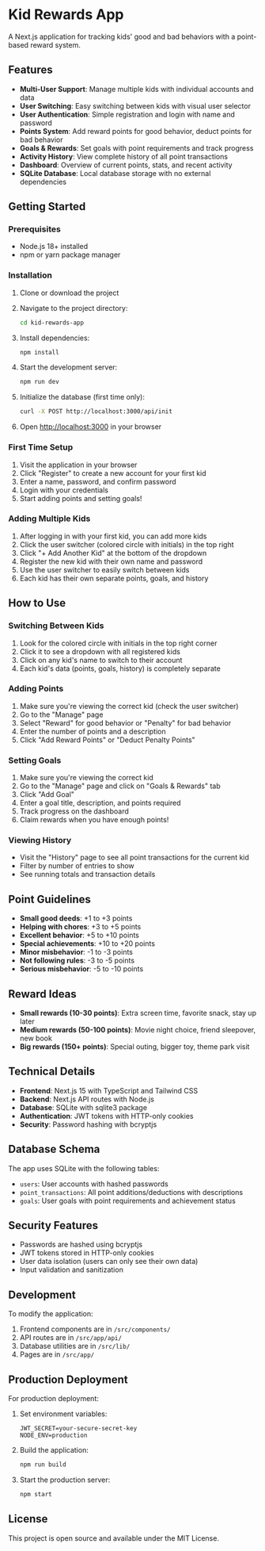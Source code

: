 # Kid Rewards App

A Next.js application for tracking kids' good and bad behaviors with a point-based reward system.

## Features

- **Multi-User Support**: Manage multiple kids with individual accounts and data
- **User Switching**: Easy switching between kids with visual user selector
- **User Authentication**: Simple registration and login with name and password
- **Points System**: Add reward points for good behavior, deduct points for bad behavior
- **Goals & Rewards**: Set goals with point requirements and track progress
- **Activity History**: View complete history of all point transactions
- **Dashboard**: Overview of current points, stats, and recent activity
- **SQLite Database**: Local database storage with no external dependencies

## Getting Started

### Prerequisites

- Node.js 18+ installed
- npm or yarn package manager

### Installation

1. Clone or download the project
2. Navigate to the project directory:
   ```bash
   cd kid-rewards-app
   ```

3. Install dependencies:
   ```bash
   npm install
   ```

4. Start the development server:
   ```bash
   npm run dev
   ```

5. Initialize the database (first time only):
   ```bash
   curl -X POST http://localhost:3000/api/init
   ```

6. Open [http://localhost:3000](http://localhost:3000) in your browser

### First Time Setup

1. Visit the application in your browser
2. Click "Register" to create a new account for your first kid
3. Enter a name, password, and confirm password
4. Login with your credentials
5. Start adding points and setting goals!

### Adding Multiple Kids

1. After logging in with your first kid, you can add more kids
2. Click the user switcher (colored circle with initials) in the top right
3. Click "+ Add Another Kid" at the bottom of the dropdown
4. Register the new kid with their own name and password
5. Use the user switcher to easily switch between kids
6. Each kid has their own separate points, goals, and history

## How to Use

### Switching Between Kids

1. Look for the colored circle with initials in the top right corner
2. Click it to see a dropdown with all registered kids
3. Click on any kid's name to switch to their account
4. Each kid's data (points, goals, history) is completely separate

### Adding Points

1. Make sure you're viewing the correct kid (check the user switcher)
2. Go to the "Manage" page
3. Select "Reward" for good behavior or "Penalty" for bad behavior
4. Enter the number of points and a description
5. Click "Add Reward Points" or "Deduct Penalty Points"

### Setting Goals

1. Make sure you're viewing the correct kid
2. Go to the "Manage" page and click on "Goals & Rewards" tab
3. Click "Add Goal"
4. Enter a goal title, description, and points required
5. Track progress on the dashboard
6. Claim rewards when you have enough points!

### Viewing History

- Visit the "History" page to see all point transactions for the current kid
- Filter by number of entries to show
- See running totals and transaction details

## Point Guidelines

- **Small good deeds**: +1 to +3 points
- **Helping with chores**: +3 to +5 points
- **Excellent behavior**: +5 to +10 points
- **Special achievements**: +10 to +20 points
- **Minor misbehavior**: -1 to -3 points
- **Not following rules**: -3 to -5 points
- **Serious misbehavior**: -5 to -10 points

## Reward Ideas

- **Small rewards (10-30 points)**: Extra screen time, favorite snack, stay up later
- **Medium rewards (50-100 points)**: Movie night choice, friend sleepover, new book
- **Big rewards (150+ points)**: Special outing, bigger toy, theme park visit

## Technical Details

- **Frontend**: Next.js 15 with TypeScript and Tailwind CSS
- **Backend**: Next.js API routes with Node.js
- **Database**: SQLite with sqlite3 package
- **Authentication**: JWT tokens with HTTP-only cookies
- **Security**: Password hashing with bcryptjs

## Database Schema

The app uses SQLite with the following tables:
- `users`: User accounts with hashed passwords
- `point_transactions`: All point additions/deductions with descriptions
- `goals`: User goals with point requirements and achievement status

## Security Features

- Passwords are hashed using bcryptjs
- JWT tokens stored in HTTP-only cookies
- User data isolation (users can only see their own data)
- Input validation and sanitization

## Development

To modify the application:

1. Frontend components are in `/src/components/`
2. API routes are in `/src/app/api/`
3. Database utilities are in `/src/lib/`
4. Pages are in `/src/app/`

## Production Deployment

For production deployment:

1. Set environment variables:
   ```
   JWT_SECRET=your-secure-secret-key
   NODE_ENV=production
   ```

2. Build the application:
   ```bash
   npm run build
   ```

3. Start the production server:
   ```bash
   npm start
   ```

## License

This project is open source and available under the MIT License.
